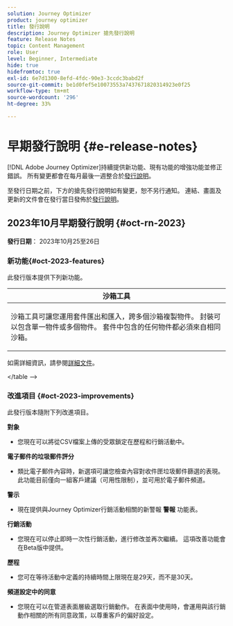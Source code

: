 ```yaml
---
solution: Journey Optimizer
product: journey optimizer
title: 發行說明
description: Journey Optimizer 搶先發行說明
feature: Release Notes
topic: Content Management
role: User
level: Beginner, Intermediate
hide: true
hidefromtoc: true
exl-id: 6e7d1300-8efd-4fdc-90e3-3ccdc3babd2f
source-git-commit: be1d0fef5e10073553a7437671820314923e0f25
workflow-type: tm+mt
source-wordcount: '296'
ht-degree: 33%

---
```


# 早期發行說明 {#e-release-notes}

[!DNL Adobe Journey Optimizer]持續提供新功能、現有功能的增強功能並修正錯誤。 所有變更都會在每月最後一週整合於[發行說明](release-notes.md)。

至發行日期之前，下方的搶先發行說明如有變更，恕不另行通知。 連結、畫面及更新的文件會在發行當日發佈於[發行說明](release-notes.md)。

## 2023年10月早期發行說明 {#oct-rn-2023}

**發行日期**： 2023年10月25至26日

### 新功能{#oct-2023-features}

此發行版本提供下列新功能。

<table>
<thead>
<tr>
<th><strong>沙箱工具</strong><br/></th>
</tr>
</thead>
<tbody>
<tr>
<td>
<p>沙箱工具可讓您運用套件匯出和匯入，跨多個沙箱複製物件。 封裝可以包含單一物件或多個物件。 套件中包含的任何物件都必須來自相同沙箱。</p>
<!--img src="../data/assets/dataset-export-setup.png"-->
<!--p>For more information, refer to the <a href="../audience/get-started-audience-orchestration.md">detailed documentation</a>.</p-->
</td>
</tr>
</tbody>
</table>

<!-- table>
<thead>
<tr>
<th><strong>Composed audiences in journeys</strong><br/></th>
</tr>
</thead>
<tbody>
<tr>
<td>
<p>You can now use audiences created in composition workflows in your journeys to target customers. Once an audience composition is published, and the audience saved, use a Read Audience activity to select this new audience in your journey canvas.</p>
<!--img src="assets/channel-reports.png"/-->
<p>如需詳細資訊，請參閱<a href="../audience/get-started-audience-orchestration.md">詳細文件</a>。</p>
</tr>
</tbody>
&lt;/table --&gt;

### 改進項目 {#oct-2023-improvements}

此發行版本隨附下列改進項目。

**對象**

* 您現在可以將從CSV檔案上傳的受眾鎖定在歷程和行銷活動中。

**電子郵件的垃圾郵件評分**

* 類比電子郵件內容時，新選項可讓您檢查內容對收件匣垃圾郵件篩選的表現。 此功能目前僅向一組客戶建議（可用性限制），並可用於電子郵件頻道。

**警示**

* 現在提供與Journey Optimizer行銷活動相關的新警報 **警報** 功能表。

**行銷活動**

* 您現在可以停止即時一次性行銷活動，進行修改並再次繼續。 這項改善功能會在Beta版中提供。

**歷程**

* 您可在等待活動中定義的持續時間上限現在是29天，而不是30天。

**頻道設定中的同意**

* 您現在可以在管道表面層級選取行銷動作。 在表面中使用時，會運用與該行銷動作相關的所有同意政策，以尊重客戶的偏好設定。
